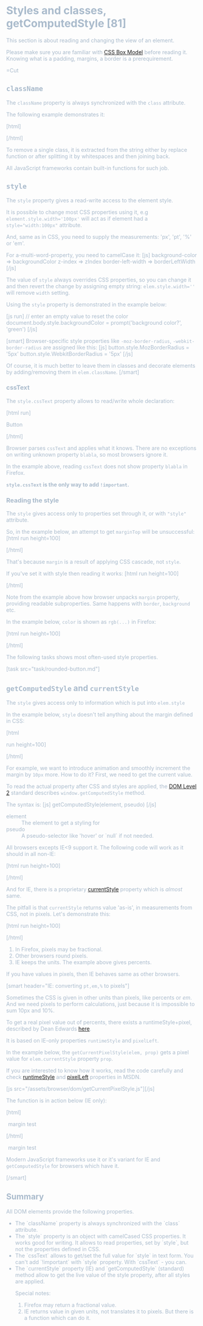 
# Styles and classes, getComputedStyle [81]

This section is about reading and changing the view of an element.

Please make sure you are familiar with <a href="http://www.w3.org/TR/CSS2/box.html">CSS Box Model</a> before reading it. Knowing what is a padding, margins, a border is a prerequirement.

=Cut


## `className`   

The `className` property is always synchronized with the `class` attribute.

The following example demonstrates it:

[html]
<body class="class1 class2">
<script>
  alert(document.body.className)
  document.body.className += ' class3'
</script>
</body>
[/html]

To remove a single class, it is extracted from the string either by replace function or after splitting it by whitespaces and then joining back. 

All JavaScript frameworks contain built-in functions for such job.


## `style`   

The `style` property gives a read-write access to the element style.

It is possible to change most CSS properties using it, e.g `element.style.width='100px'` will act as if element had a `style="width:100px"` attribute.

And, same as in CSS, you need to supply the measurements: 'px', 'pt', '%' or 'em'.

For a-multi-word-property, you need to camelCase it:
[js]
background-color  => backgroundColor
z-index           => zIndex
border-left-width => borderLeftWidth
[/js] 

The value of `style` always overrides CSS properties, so you can change it and then revert the change by assigning empty string: `elem.style.width=''` will remove `width` setting.

Using the `style` property is demonstrated in the example below:

[js run]
// enter an empty value to reset the color
document.body.style.backgroundColor = prompt('background color?', 'green')
[/js]

[smart]
Browser-specific style properties like `-moz-border-radius`, `-webkit-border-radius` are assigned like this:
[js]
button.style.MozBorderRadius = '5px'
button.style.WebkitBorderRadius = '5px'
[/js]

Of course, it is much better to leave them in classes and decorate elements by adding/removing them in `elem.className`.
[/smart]



### cssText   

The `style.cssText` property allows to read/write whole declaration:

[html run]
<div>Button</div>

<script>
  var div = document.body.children[0]
 
  div.style.cssText='*!*color: red !important;*/!* \
    background-color: yellow; \
    width: 100px; \
    text-align: center; \
    *!*blabla: 5; \*/!*
  '

  alert(div.style.cssText)
</script>
[/html]

Browser parses `cssText` and applies what it knows. There are no exceptions on writing unknown property `blabla`, so most browsers  ignore it.

In the example above, reading `cssText` does not show property `blabla` in Firefox.

<b>`style.cssText` is the only way to add `!important`.</b> 



### Reading the style   

The `style` gives access only to properties set through it, or with `"style"` attribute.

So, in the example below, an attempt to get `marginTop` will be unsuccessful:
[html run height=100]
<style>
  body { margin: 10px }
</style>
<body>
  <script> 
    alert(document.body.style.marginTop) 
  </script>
</body>
[/html]

That's because `margin` is a result of applying CSS cascade, not `style`.

If you've set it with style then reading it works:
[html run height=100]
<style>
  body { margin: 10px }
</style>
<body>
  <script> 
    document.body.style.margin = '20px'
    alert(document.body.style.marginTop) 
  </script>
</body>
[/html]

Note from the example above how browser unpacks `margin` property, providing readable subproperties. Same happens with `border`, `background` etc.

In the example below, `color` is shown as `rgb(...)` in Firefox:

[html run height=100]
<body style="color:#abc">
  <script> 
    alert(document.body.style.color)  // rgb(170, 187, 204)
  </script>
</body>
[/html]

The following tasks shows most often-used style properties. 

[task src="task/rounded-button.md"]


## `getComputedStyle` and `currentStyle`   

The `style` gives access only to information which is put into `elem.style` 

In the example below, `style` doesn't tell anything about the margin defined in CSS:

[html

 run height=100]
<style>
  body { margin: 10px }
</style>
<body>

  <script> 
    alert(document.body.style.marginTop) 
  </script>

</body>
[/html]

For example, we want to introduce animation and smoothly increment the margin by `10px` more. How to do it? First, we need to get the current value.

To read the actual property after CSS and styles are applied, the <a href="http://www.w3.org/TR/2000/REC-DOM-Level-2-Style-20001113/css.html">DOM Level 2</a> standard describes `window.getComputedStyle` method.

The syntax is:
[js]
getComputedStyle(element, pseudo)
[/js]

<dl>
<dt>element</dt>
<dd>The element to get a styling for</dd>
<dt>pseudo</dt>
<dd>A pseudo-selector like 'hover' or `null` if not needed.</dd>
</dl>

All browsers excepts IE<9 support it. The following code will work as it should in all non-IE:

[html run height=100]
<style>
  body { margin: 10px }
</style>
<body>

  <script> 
    var computedStyle = getComputedStyle(document.body, null)
    alert(computedStyle.marginTop) 
  </script>

</body>
[/html]

And for IE, there is a proprietary <a href="http://msdn.microsoft.com/en-us/library/ms536497.aspx">currentStyle</a> property which is <i>almost</i> same.

The pitfall is that `currentStyle` returns value 'as-is', in measurements from CSS, not in pixels. 
Let's demonstrate this:

[html run height=100]
<style>
  body { margin: 10% }
</style>
<body>
  <script> 
    if (window.getComputedStyle) {
      var computedStyle = getComputedStyle(document.body, null)
    } else {
      computedStyle = document.body.currentStyle
    }
    alert(computedStyle.marginTop) 
  </script>
</body>
[/html]

<ol><li>In Firefox, pixels may be fractional.</li>
<li>Other browsers round pixels.</li>
<li>IE keeps the units. The example above gives percents.</li>
</ol>

If you have values in pixels, then IE behaves same as other browsers.


[smart header="IE: converting `pt,em,%` to pixels"]

Sometimes the CSS is given in other units than pixels, like percents or <i>em</i>. And we need pixels to perform calculations, just because it is impossible to sum 10px and 10%.

To get a real pixel value out of percents, there exists a runtimeStyle+pixel, described by Dean Edwards <a href="http://erik.eae.net/archives/2007/07/27/18.54.15/#comment-102291">here</a>.

It is based on IE-only properties `runtimeStyle` and `pixelLeft`. 

In the example below, the `getCurrentPixelStyle(elem, prop)` gets a pixel value for `elem.currentStyle` property `prop`.

If you are interested to know how it works, read the code carefully and check <a href="http://msdn.microsoft.com/en-us/library/ms535889(v=vs.85).aspx">runtimeStyle</a> and <a href="http://msdn.microsoft.com/en-us/library/ms531129%28VS.85%29.aspx">pixelLeft</a> properties in MSDN. 

[js src="/assets/browser/dom/getCurrentPixelStyle.js"][/js]
<script src="/files/tutorial/browser/dom/getCurrentPixelStyle.js"></script>

The function is in action below (IE only):

[html]
<style> #margin-test { margin: 1% } </style>
<div id="margin-test">margin test</div>

<script>
  var elem = document.getElementById('margin-test')
  if (elem.currentStyle) // IE
    document.write(getCurrentPixelStyle(elem, 'marginTop')) 
  else 
    document.write('Open the page in IE please')
</script>
[/html]
<style> #margin-test { margin: 1% } </style>
<div id="margin-test">margin test</div>

<script>
  var elem = document.getElementById('margin-test')
  if (elem.currentStyle) // IE
    document.write(getCurrentPixelStyle(elem, 'marginTop')) 
  else 
    document.write('Open the page in IE please')
</script>

Modern JavaScript frameworks use it or it's variant for IE and `getComputedStyle` for browsers which have it.

[/smart]


## Summary   

All DOM elements provide the following properties.

<ul>
<li>The `className` property is always synchronized with the `class` attribute.</li>
<li>The `style` property is an object with camelCased CSS properties. It works good for writing. It allows to read properties, set by `style`, but not the properties defined in CSS.
</li>
<li>The `cssText` allows to get/set the full value for `style` in text form. You can't add `!important` with `style` property. With `cssText` - you can.</li>

<li>The `currentStyle` property (IE) and `getComputedStyle` (standard) method allow to get the live value of the style property, after all styles are applied.

Special notes:
<ol>
<li>Firefox may return a fractional value.</li>
<li>IE returns value in given units, not translates it to pixels. But there is a function which can do it.</li>
</ol>
</ul>

